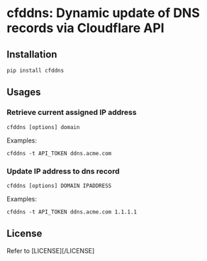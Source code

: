 # cfddns: Dynamic update of DNS records via Cloudflare API

## Installation
```
pip install cfddns
```

## Usages

### Retrieve current assigned IP address
```
cfddns [options] domain
```

Examples:
```
cfddns -t API_TOKEN ddns.acme.com
```

### Update IP address to dns record

```
cfddns [options] DOMAIN IPADDRESS
```

Examples:
```
cfddns -t API_TOKEN ddns.acme.com 1.1.1.1
```

## License
Refer to [LICENSE][/LICENSE]

